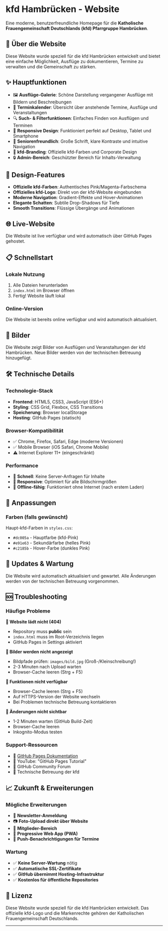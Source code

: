 # kfd Hambrücken - Website

Eine moderne, benutzerfreundliche Homepage für die **Katholische Frauengemeinschaft Deutschlands (kfd) Pfarrgruppe Hambrücken**.

## 🌟 Über die Website

Diese Website wurde speziell für die kfd Hambrücken entwickelt und bietet eine einfache Möglichkeit, Ausflüge zu dokumentieren, Termine zu verwalten und die Gemeinschaft zu stärken.

## ✨ Hauptfunktionen

- 🖼️ **Ausflüge-Galerie**: Schöne Darstellung vergangener Ausflüge mit Bildern und Beschreibungen
- 📅 **Terminkalender**: Übersicht über anstehende Termine, Ausflüge und Veranstaltungen
- 🔍 **Such- & Filterfunktionen**: Einfaches Finden von Ausflügen und Terminen
- 📱 **Responsive Design**: Funktioniert perfekt auf Desktop, Tablet und Smartphone
- 👥 **Seniorenfreundlich**: Große Schrift, klare Kontraste und intuitive Navigation
- 🎨 **kfd-Branding**: Offizielle kfd-Farben und Corporate Design
- 🔒 **Admin-Bereich**: Geschützter Bereich für Inhalts-Verwaltung

## 🎨 Design-Features

- **Offizielle kfd-Farben**: Authentisches Pink/Magenta-Farbschema
- **Offizielles kfd-Logo**: Direkt von der kfd-Website eingebunden
- **Moderne Navigation**: Gradient-Effekte und Hover-Animationen
- **Elegante Schatten**: Subtile Drop-Shadows für Tiefe
- **Smooth Transitions**: Flüssige Übergänge und Animationen

## 🌐 Live-Website

Die Website ist live verfügbar und wird automatisch über GitHub Pages gehostet.

## 📋 Schnellstart

### Lokale Nutzung
1. Alle Dateien herunterladen
2. `index.html` im Browser öffnen
3. Fertig! Website läuft lokal

### Online-Version
Die Website ist bereits online verfügbar und wird automatisch aktualisiert.

## 📸 Bilder

Die Website zeigt Bilder von Ausflügen und Veranstaltungen der kfd Hambrücken. Neue Bilder werden von der technischen Betreuung hinzugefügt.

## 🛠️ Technische Details

### Technologie-Stack
- **Frontend**: HTML5, CSS3, JavaScript (ES6+)
- **Styling**: CSS Grid, Flexbox, CSS Transitions
- **Speicherung**: Browser localStorage
- **Hosting**: GitHub Pages (statisch)

### Browser-Kompatibilität
- ✅ Chrome, Firefox, Safari, Edge (moderne Versionen)
- ✅ Mobile Browser (iOS Safari, Chrome Mobile)
- ⚠️ Internet Explorer 11+ (eingeschränkt)

### Performance
- 🚀 **Schnell**: Keine Server-Anfragen für Inhalte
- 📱 **Responsive**: Optimiert für alle Bildschirmgrößen
- 💾 **Offline-fähig**: Funktioniert ohne Internet (nach erstem Laden)

## 🎨 Anpassungen

### Farben (falls gewünscht)
Haupt-kfd-Farben in `styles.css`:
- `#dc005a` - Hauptfarbe (kfd-Pink)
- `#e91e63` - Sekundärfarbe (helles Pink)
- `#c2185b` - Hover-Farbe (dunkles Pink)

## 🔄 Updates & Wartung

Die Website wird automatisch aktualisiert und gewartet. Alle Änderungen werden von der technischen Betreuung vorgenommen.

## 🆘 Troubleshooting

### Häufige Probleme

**🔴 Website lädt nicht (404)**
- Repository muss **public** sein
- `index.html` muss im Root-Verzeichnis liegen
- GitHub Pages in Settings aktiviert

**🔴 Bilder werden nicht angezeigt**
- Bildpfade prüfen: `images/bild.jpg` (Groß-/Kleinschreibung!)
- 2-3 Minuten nach Upload warten
- Browser-Cache leeren (Strg + F5)

**🔴 Funktionen nicht verfügbar**
- Browser-Cache leeren (Strg + F5)
- Auf HTTPS-Version der Website wechseln
- Bei Problemen technische Betreuung kontaktieren

**🔴 Änderungen nicht sichtbar**
- 1-2 Minuten warten (GitHub Build-Zeit)
- Browser-Cache leeren
- Inkognito-Modus testen

### Support-Ressourcen
- 📖 [GitHub Pages Dokumentation](https://docs.github.com/en/pages)
- 🎥 YouTube: "GitHub Pages Tutorial"
- 💬 GitHub Community Forum
- 📧 Technische Betreuung der kfd

## 📈 Zukunft & Erweiterungen

### Mögliche Erweiterungen
- 📧 **Newsletter-Anmeldung**
- 📷 **Foto-Upload direkt über Website**
- 👥 **Mitglieder-Bereich**
- 📱 **Progressive Web App (PWA)**
- 🔔 **Push-Benachrichtigungen für Termine**

### Wartung
- ✅ **Keine Server-Wartung** nötig
- ✅ **Automatische SSL-Zertifikate**
- ✅ **GitHub übernimmt Hosting-Infrastruktur**
- ✅ **Kostenlos für öffentliche Repositories**

## 📄 Lizenz

Diese Website wurde speziell für die kfd Hambrücken entwickelt. Das offizielle kfd-Logo und die Markenrechte gehören der Katholischen Frauengemeinschaft Deutschlands.

---